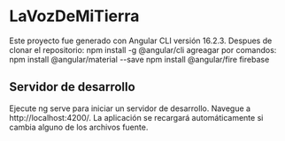 # LaVozDeMiTierra

Este proyecto fue generado con Angular CLI versión 16.2.3.
Despues de clonar el repositorio:
      npm install -g @angular/cli
  agreagar por comandos:
      npm install @angular/material --save
      npm install @angular/fire firebase
## Servidor de desarrollo

Ejecute ng serve para iniciar un servidor de desarrollo. Navegue a http://localhost:4200/. La aplicación se recargará automáticamente si cambia alguno de los archivos fuente.
